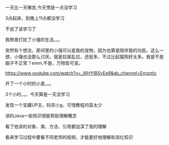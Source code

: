 一天比一天懈怠,今天愣是一点没学习

3点起床，到晚上11点都没学习

不说了该学习了



我熬夜打扰了小强的生活。。。

突然有个想法，房间里的小强可以是我的宠物，因为也算是陪伴我的功臣。这么一想，小强也没那么讨厌。就是拉屎乱拉，还挺多，不过比起猫狗好太多。我是不是脑子不正常？emm,不是，万物皆可宠。

https://www.youtube.com/watch?v=_WHYIBSyEe8&ab_channel=Emzotic

开了一个小时的小差。。。

3个小时。。。今天算是一天没学习

发现一个宝藏UP主，码农小g，可惜教程内容太少

讲的Java一些知识很能帮助理解概念

看了他讲的对象、类、方法、引用都加深了我的理解

看来学习过程中要看不同老师的视频，才能更好地理解和消化知识